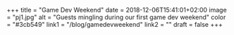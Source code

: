 +++
title = "Game Dev Weekend"
date = 2018-12-06T15:41:01+02:00
image = "pj1.jpg"
alt = "Guests mingling during our first game dev weekend"
color = "#3cb549"
link1 = "/blog/gamedevweekend"
link2 = ""
draft = false
+++
